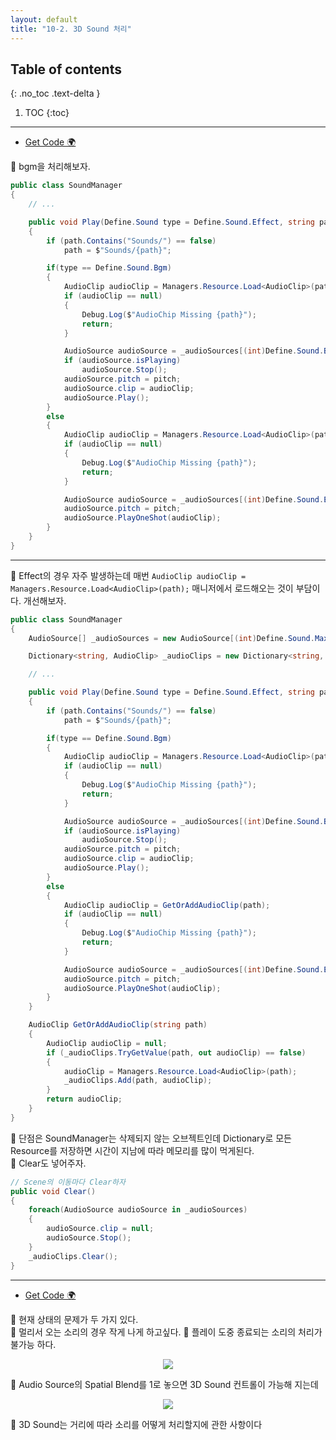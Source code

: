 ```yaml
---
layout: default
title: "10-2. 3D Sound 처리"
---
```


## Table of contents
{: .no_toc .text-delta }

1. TOC
{:toc}

---

* [Get Code 🌍](https://github.com/EasyCoding-7/unity_tutorials/tree/10.3)

🍕 bgm을 처리해보자.

```csharp
public class SoundManager
{
    // ...

    public void Play(Define.Sound type = Define.Sound.Effect, string path = "", float pitch = 1.0f)
    {
        if (path.Contains("Sounds/") == false)
            path = $"Sounds/{path}";

        if(type == Define.Sound.Bgm)
        {
            AudioClip audioClip = Managers.Resource.Load<AudioClip>(path);
            if (audioClip == null)
            {
                Debug.Log($"AudioChip Missing {path}");
                return;
            }

            AudioSource audioSource = _audioSources[(int)Define.Sound.Bgm];
            if (audioSource.isPlaying)
                audioSource.Stop();
            audioSource.pitch = pitch;
            audioSource.clip = audioClip;
            audioSource.Play();
        }
        else 
        {
            AudioClip audioClip = Managers.Resource.Load<AudioClip>(path);
            if (audioClip == null)
            {
                Debug.Log($"AudioChip Missing {path}");
                return;
            }

            AudioSource audioSource = _audioSources[(int)Define.Sound.Effect];
            audioSource.pitch = pitch;
            audioSource.PlayOneShot(audioClip);
        }
    }
}
```

---

🍕 Effect의 경우 자주 발생하는데 매번 `AudioClip audioClip = Managers.Resource.Load<AudioClip>(path);` 매니저에서 로드해오는 것이 부담이다. 개선해보자.

```csharp
public class SoundManager
{
    AudioSource[] _audioSources = new AudioSource[(int)Define.Sound.MaxCount];

    Dictionary<string, AudioClip> _audioClips = new Dictionary<string, AudioClip>();

    // ...

    public void Play(Define.Sound type = Define.Sound.Effect, string path = "", float pitch = 1.0f)
    {
        if (path.Contains("Sounds/") == false)
            path = $"Sounds/{path}";

        if(type == Define.Sound.Bgm)
        {
            AudioClip audioClip = Managers.Resource.Load<AudioClip>(path);
            if (audioClip == null)
            {
                Debug.Log($"AudioChip Missing {path}");
                return;
            }

            AudioSource audioSource = _audioSources[(int)Define.Sound.Bgm];
            if (audioSource.isPlaying)
                audioSource.Stop();
            audioSource.pitch = pitch;
            audioSource.clip = audioClip;
            audioSource.Play();
        }
        else 
        {
            AudioClip audioClip = GetOrAddAudioClip(path);
            if (audioClip == null)
            {
                Debug.Log($"AudioChip Missing {path}");
                return;
            }

            AudioSource audioSource = _audioSources[(int)Define.Sound.Effect];
            audioSource.pitch = pitch;
            audioSource.PlayOneShot(audioClip);
        }
    }

    AudioClip GetOrAddAudioClip(string path)
    {
        AudioClip audioClip = null;
        if (_audioClips.TryGetValue(path, out audioClip) == false)
        {
            audioClip = Managers.Resource.Load<AudioClip>(path);
            _audioClips.Add(path, audioClip);
        }       
        return audioClip;
    }
}
```

🍕 단점은 SoundManager는 삭제되지 않는 오브젝트인데 Dictionary로 모든 Resource를 저장하면 시간이 지남에 따라 메모리를 많이 먹게된다.<br>
🍕 Clear도 넣어주자.

```csharp
// Scene의 이동마다 Clear하자
public void Clear()
{
    foreach(AudioSource audioSource in _audioSources)
    {
        audioSource.clip = null;
        audioSource.Stop();
    }
    _audioClips.Clear();
}
```

---

* [Get Code 🌍](https://github.com/EasyCoding-7/unity_tutorials/tree/10.4)

🍕 현재 상태의 문제가 두 가지 있다.<br>
    🍕 멀리서 오는 소리의 경우 작게 나게 하고싶다.
    🍕 플레이 도중 종료되는 소리의 처리가 불가능 하다.

<p align="center">
  <img src="https://taehyungs-programming-blog.github.io/blog/assets/images/csharp/unity/unity-10-2-1.png"/>
</p>

🍕 Audio Source의 Spatial Blend를 1로 놓으면 3D Sound 컨트롤이 가능해 지는데

<p align="center">
  <img src="https://taehyungs-programming-blog.github.io/blog/assets/images/csharp/unity/unity-10-2-2.png"/>
</p>

🍕 3D Sound는 거리에 따라 소리를 어떻게 처리할지에 관한 사항이다


